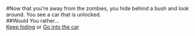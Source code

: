 #Now that you're away from the zombies, you hide behind a bush and look around. You see a car that is unlocked.  
##Would You rather...  
[Keep hiding](hiding.md)
or  [Go into the car](car-on.md)